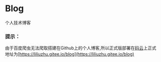 # Blog
个人技术博客
### 提示：
由于百度爬虫无法爬取搭建在Github上的个人博客,所以正式版部署在[码云](https://gitee.com/)上正式地址为[https://liliuzhu.gitee.io/blog](https://liliuzhu.gitee.io/blog)
